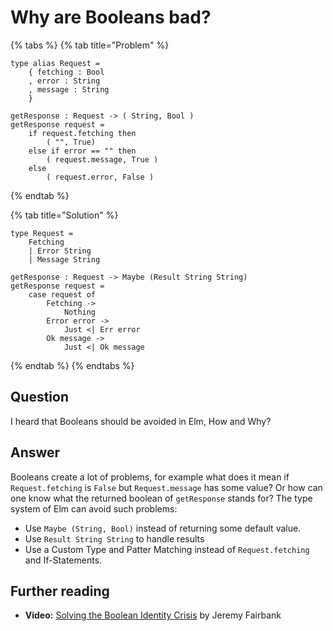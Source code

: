# Why are Booleans bad?



{% tabs %}
{% tab title="Problem" %}
```text
type alias Request =
    { fetching : Bool
    , error : String
    , message : String
    }

getResponse : Request -> ( String, Bool )
getResponse request =
    if request.fetching then
        ( "", True)
    else if error == "" then
        ( request.message, True )
    else
        ( request.error, False )
```
{% endtab %}

{% tab title="Solution" %}
```text
type Request =
    Fetching
    | Error String
    | Message String

getResponse : Request -> Maybe (Result String String)
getResponse request =
    case request of
        Fetching ->
            Nothing
        Error error ->
            Just <| Err error
        Ok message ->
            Just <| Ok message
```
{% endtab %}
{% endtabs %}

## Question

I heard that Booleans should be avoided in Elm, How and Why?

## Answer

Booleans create a lot of problems, for example what does it mean if `Request.fetching` is `False` but `Request.message` has some value? Or how can one know what the returned boolean of `getResponse` stands for? The type system of Elm can avoid such problems:

* Use `Maybe (String, Bool)` instead of returning some default value.
* Use `Result String String` to handle results
* Use a Custom Type and Patter Matching instead of `Request.fetching` and If-Statements.

## Further reading

* **Video:** [Solving the Boolean Identity Crisis](https://www.youtube.com/watch?v=8Af1bh-BVY8) by Jeremy Fairbank

